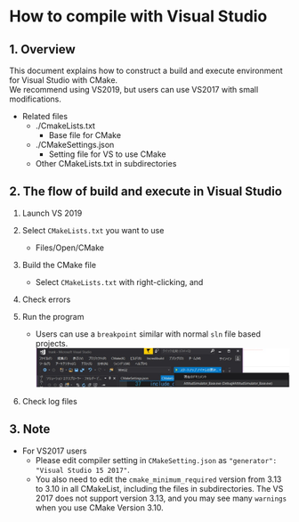 # How to compile with Visual Studio

## 1.  Overview
This document explains how to construct a build and execute environment for Visual Studio with CMake.  
We recommend using VS2019, but users can use VS2017 with small modifications.

- Related files
  - ./CmakeLists.txt
    - Base file for CMake
  - ./CMakeSettings.json
    - Setting file for VS to use CMake
  - Other CMakeLists.txt in subdirectories

## 2. The flow of build and execute in Visual Studio
1. Launch VS 2019

2. Select `CMakeLists.txt` you want to use
   - Files/Open/CMake

3. Build the CMake file
   - Select `CMakeLists.txt` with right-clicking, and 

4. Check errors

5. Run the program
   - Users can use a `breakpoint` similar with normal `sln` file based projects.
   ![](./figs/CMake_run.jpg)

6. Check log files

## 3. Note
- For VS2017 users
  - Please edit compiler setting in `CMakeSetting.json` as `"generator": "Visual Studio 15 2017"`.
  - You also need to edit the `cmake_minimum_required` version from 3.13 to 3.10 in all CMakeList, including the files in subdirectories. The VS 2017 does not support version 3.13, and you may see many `warnings` when you use CMake Version 3.10. 

